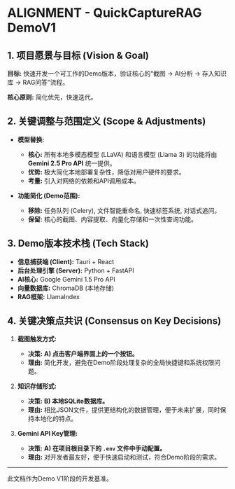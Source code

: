 # ALIGNMENT - QuickCaptureRAG DemoV1

## 1. 项目愿景与目标 (Vision & Goal)

**目标:** 快速开发一个可工作的Demo版本，验证核心的“截图 -> AI分析 -> 存入知识库 -> RAG问答”流程。

**核心原则:** 简化优先，快速迭代。

## 2. 关键调整与范围定义 (Scope & Adjustments)

- **模型替换:**
  - **核心:** 所有本地多模态模型 (LLaVA) 和语言模型 (Llama 3) 的功能将由 **Gemini 2.5 Pro API** 统一提供。
  - **优势:** 极大简化本地部署复杂性，降低对用户硬件的要求。
  - **考量:** 引入对网络的依赖和API调用成本。

- **功能简化 (Demo范围):**
  - **移除:** 任务队列 (Celery), 文件智能重命名, 快速标签系统, 对话式追问。
  - **保留:** 核心的截图、内容提取、向量化存储和一次性查询功能。

## 3. Demo版本技术栈 (Tech Stack)

- **信息捕获端 (Client):** Tauri + React
- **后台处理引擎 (Server):** Python + FastAPI
- **AI核心:** Google Gemini 1.5 Pro API
- **向量数据库:** ChromaDB (本地存储)
- **RAG框架:** LlamaIndex

## 4. 关键决策点共识 (Consensus on Key Decisions)

1.  **截图触发方式:**
    - **决策:** **A) 点击客户端界面上的一个按钮。**
    - **理由:** 简化开发，避免在Demo阶段处理复杂的全局快捷键和系统权限问题。

2.  **知识存储形式:**
    - **决策:** **B) 本地SQLite数据库。**
    - **理由:** 相比JSON文件，提供更结构化的数据管理，便于未来扩展，同时保持本地化的特点。

3.  **Gemini API Key管理:**
    - **决策:** **A) 在项目根目录下的 `.env` 文件中手动配置。**
    - **理由:** 对开发者最友好，便于快速启动和测试，符合Demo阶段的需求。

---
此文档作为Demo V1阶段的开发基准。
